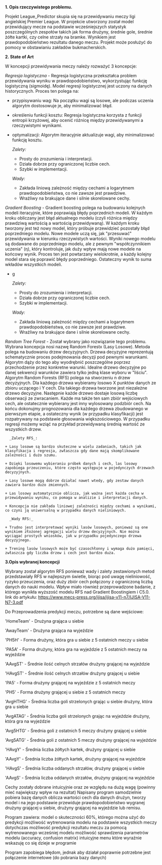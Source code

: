 **1. Opis rzeczywistego problemu.**

Projekt League_Predictor skupia się na przewidywaniu meczy ligi angielskiej Premier League. W projekcie utworzony został model przewidujący mecze na podstawie wcześniejszych
statystyk poszczególnych zespołów takich jak forma drużyny, średnie gole, średnie żółte kartki, czy celne strzały na bramke. Wynikiem jest prawdopodobieństwo rezultatu danego meczu. 
Projekt może posłużyć do pomocy w obstawianiu zakładów bukmacherskich.

**2. State of Art**

W koncepcji przewidywania meczy należy rozważyć 3 koncepcje:

_Regresja logistyczna_ - Regresja logistyczna przekształca problem przewidywania wyniku w prawdopodobieństwo, wykorzystując funkcję logistyczną (sigmoidę).
Model regresji logistycznej jest uczony na danych historycznych. Proces ten polega na:

+ przypisywaniu wag: Na początku wagi są losowe, ale podczas uczenia algorytm dostosowuje je, aby minimalizować błąd.

+ określeniu funkcji kosztu: Regresja logistyczna korzysta z funkcji entropii krzyżowej, aby ocenić różnicę między przewidywanymi a rzeczywistymi wynikami.

+ optymalizacji: Algorytm iteracyjnie aktualizuje wagi, aby minimalizować funkcję kosztu.

    _Zalety:_ 
    + Prosty do zrozumienia i interpretacji.
    + Działa dobrze przy ograniczonej liczbie cech.
    + Szybki w implementacji.

    _Wady:_
    + Zakłada liniową zależność między cechami a logarytmem prawdopodobieństwa, co nie zawsze jest prawdziwe.
    + Wrażliwy na brakujące dane i silnie skorelowane cechy.

_Gradient Boosting_ - Gradient boosting polega na budowaniu kolejnych modeli iteracyjnie, które poprawiają błędy poprzednich modeli.
W każdym kroku obliczany jest błąd aktualnego modelu (czyli różnica między prawdziwą wartością a wartością przewidywaną).
W każdym kroku tworzony jest też nowy model, który próbuje przewidzieć pozostały błąd poprzedniego modelu.
Nowe modele uczą się, jak "przesuwać" przewidywania w kierunku rzeczywistych wartości.
Wyniki nowego modelu są dodawane do poprzedniego modelu, ale z pewnym "współczynnikiem uczenia" (η), który kontroluje, jak duży wpływ mają nowe modele na końcowy wynik.
Proces ten jest powtarzany wielokrotnie, a każdy kolejny model stara się poprawić błędy poprzedniego.
Ostateczny wynik to suma wkładów wszystkich modeli.


+ g

    _Zalety:_ 
    + Prosty do zrozumienia i interpretacji.
    + Działa dobrze przy ograniczonej liczbie cech.
    + Szybki w implementacji.

    _Wady:_
    + Zakłada liniową zależność między cechami a logarytmem prawdopodobieństwa, co nie zawsze jest prawdziwe.
    + Wrażliwy na brakujące dane i silnie skorelowane cechy.




_Random Tree Forest_ - Został wybrany jako rozwiązanie tego problemu.
Wybrana koncepcja nosi nazwę Random Forestx (Lasy Losowe). Metoda polega na budowaniu drzew decyzyjnych. Drzewa decyzyjne reprezentują schematycznie proces podejmowania decyzji
pod pewnymi warunkami. Algorytm dąży do tego aby wyodrębnić poszczególne poprzez przechodzenie przez konkretne warunki. Idealne drzewo decyzyjne po danej sekwencji warunków
zawiera tylko jedną klase wyboru w "liściu". Algorytm Random Forests (RFS) polega na stworzeniu n drzew decyzyjnych. Dla każdego drzewa wybieramy losowo X punktów danych
ze zbioru uczącego i Y cech. Dla takiego drzewa tworzone jest niezależne drzewo decyzyjne. Następnie każde drzewo dostaje losową liczbę obserwacji ze zwracaniem. 
Każde ma także ten sam zbiór wejściowych cech, ale ostatecznie wybierany jest inny wylosowany podzbiór cech. Na końcu dokonujmy prognozowania dla każdego drzewa zbudowanego
w pierwszym etapie, a ostateczny wynik (w przypadku klasyfikacji) jest rozpatrywany na podstawie głosowania większościowego. W przypadku regresji możemy wziąć na przykład
przewidywaną średnią wartość ze wszystkich drzew.

      _Zalety RFS_:

    + Lasy losowe są bardzo skuteczne w wielu zadaniach, takich jak klasyfikacja i regresja, zwłaszcza gdy dane mają skomplikowane zależności i dużo szumu.

    + Dzięki losowemu wybieraniu próbek danych i cech, las losowy zapobiega przeuczeniu, które często występuje w pojedynczych drzewach decyzyjnych.

    + Lasy losowe mogą dobrze działać nawet wtedy, gdy zestaw danych zawiera bardzo dużo zmiennych.

    + Las losowy automatycznie oblicza, jak ważna jest każda cecha w przewidywaniu wyniku, co pomaga w analizie i interpretacji danych.

    + Koncepcja nie zakłada liniowej zależności między cechami a wynikami, co czyni ją uniwersalną w przypadku danych nieliniowych.

      _Wady RFS:_

    + Trudno jest interpretować wyniki lasów losowych, ponieważ są one wynikiem złożonej agregacji wielu drzew decyzyjnych. Nie można wyciągać prostych wniosków, jak w przypadku pojedynczego drzewa decyzyjnego.

    + Trening lasów losowych może być czasochłonny i wymaga dużo pamięci, zwłaszcza gdy liczba drzew i cech jest bardzo duża.


**3.Opis wybranej koncepcji**

Wybrany został algorytm RFS ponieważ wady i zalety zestawionych metod przedstawiały RFS w najlepszym świetle,
biorąc pod uwagę nieliniowość, ryzyko przeuczenia, oraz duży zbiór cech połączony z ograniczoną liczbą danych do nauki modelu.
Wpływ miało również przeprowadzone badanie, z którego wynikła wyższość modelu RFS nad Gradient Boostingiem i C5.0. 
link do artykułu: https://www.mecs-press.org/ijisa/ijisa-v11-n7/IJISA-V11-N7-3.pdf


Do Przeprowadzenia predykcji meczu, potrzebne są dane wejściowe:

'HomeTeam' - Drużyna grająca u siebie

'AwayTeam' - Drużyna grająca na wyjeździe

'PH5H' - Forma drużyny, która gra u siebie z 5 ostatnich meczy u siebie

'PA5A' - Forma drużyny, która gra na wyjeździe z 5 ostatnich meczy na wyjeździe

'AAvgST' - Średnie ilość celnych strzałów drużyny grającej na wyjeździe

'HAvgST' - Średnie ilość celnych strzałów drużyny grającej u siebie

'PA5' - Forma drużyny grającej na wyjeździe z 5 ostatnich meczy

'PH5' - Forma drużyny grającej u siebie z 5 ostatnich meczy

'AvgHTHG' - Średnia liczba goli strzelonych grając u siebie drużyny, która gra u siebie

'AvgATAG' - Średnia liczba goli strzelonych grając na wyjeździe drużyny, która gra na wyjeździe

'Avg5HTG' - Średnia goli z ostatnich 5 meczy drużyny grającej u siebie

'Avg5ATG' - Średnia goli z ostatnich 5 meczy drużyny grającej na wyjeździe

'HAvgY' - Średnia liczba żółtych kartek, drużyny grającej u siebie

'AAvgY' - Średnia liczba żółtych kartek, drużyny grającej na wyjeździe

'HAvgS' - Średnia liczba oddanych strzałów, drużyny grającej u siebie

'AAvgS' - Średnia liczba oddanych strzałów, drużyny grającej na wyjeździe

Cechy zostały dobrane intuicyjnie oraz ze względu na dużą wagę (powinny mieć największy wpływ na rezultat)
Napisany program samodzielnie pobiera bazę danych oblicza wartości cech dla danych drużyn, tworzy model i na jego podstawie przewiduje
prawdopodobieństwo wygranej drużyny grającej u siebie, drużyny grającej na wyjeździe lub remisu.

Program zawiera:
model o skuteczności 60%, którego można użyć do predykcji
możliwość wytrenowania modelu na podstawie wszystkich meczy dotychczas
możliwość predykcji rezultatu meczu za pomocą wytrenowanego wcześniej modelu
możliwość sprawdzenia parametrów modelu (accuracy, confusion matrix)
intuicyjne menu które wyraźnie wskazuję co się dzieje w programie

Program zapobiega błędom, jednak aby działał poprawnie potrzebne jest połączenie internetowe (do pobrania bazy danych)

